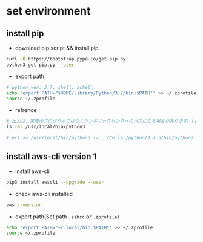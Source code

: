 # set environment

## install pip

* download pip script && install pip

```bash
curl -O https://bootstrap.pypa.io/get-pip.py
python3 get-pip.py --user
```

* export path

```bash
# python ver: 3.7, shell: zshell
echo 'export PATH="$HOME/Library/Python/3.7/bin:$PATH"' >> ~/.zprofile
source ~/.zprofile
```

* refrence

```bash
# 出力は、実際のプログラムではなくシンボリックリンクへのパスになる場合があります。ls -al を実行して、その参照先を確認します
ls -al /usr/local/bin/python3

# ex) >> /usr/local/bin/python3 -> ../Cellar/python/3.7.5/bin/python3
```

## install aws-cli version 1

* install aws-cli

```bash
pip3 install awscli --upgrade --user
```

* check aws-cli installed

```bash
aws --version
```

* export path(Set path `.zshrc` or `.zprofile`)

```bash
echo 'export PATH="~/.local/bin:$PATH"' >> ~/.zprofile
source ~/.zprofile
```
